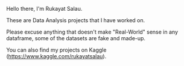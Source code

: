 Hello there, I'm Rukayat Salau.

These are Data Analysis projects that I have worked on.

Please excuse anything that doesn't make "Real-World" sense in any dataframe, some of the datasets are fake and made-up.

You can also find my projects on Kaggle (https://www.kaggle.com/rukayatsalau).


